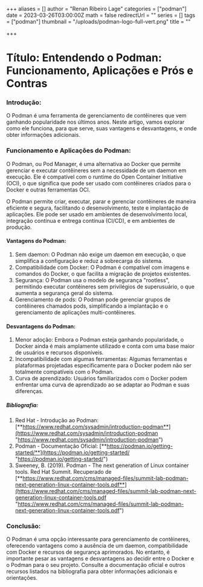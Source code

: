 +++
aliases = []
author = "Renan Ribeiro Lage"
categories = ["podman"]
date = 2023-03-26T03:00:00Z
math = false
redirectUrl = ""
series = []
tags = ["podman"]
thumbnail = "/uploads/podman-logo-full-vert.png"
title = ""

+++
# Título: Entendendo o Podman: Funcionamento, Aplicações e Prós e Contras

### Introdução:

O Podman é uma ferramenta de gerenciamento de contêineres que vem ganhando popularidade nos últimos anos. Neste artigo, vamos explorar como ele funciona, para que serve, suas vantagens e desvantagens, e onde obter informações adicionais.

### Funcionamento e Aplicações do Podman:

O Podman, ou Pod Manager, é uma alternativa ao Docker que permite gerenciar e executar contêineres sem a necessidade de um daemon em execução. Ele é compatível com o runtime do Open Container Initiative (OCI), o que significa que pode ser usado com contêineres criados para o Docker e outras ferramentas OCI.

O Podman permite criar, executar, parar e gerenciar contêineres de maneira eficiente e segura, facilitando o desenvolvimento, teste e implantação de aplicações. Ele pode ser usado em ambientes de desenvolvimento local, integração contínua e entrega contínua (CI/CD), e em ambientes de produção.

#### Vantagens do Podman:

1. Sem daemon: O Podman não exige um daemon em execução, o que simplifica a configuração e reduz a sobrecarga do sistema.
2. Compatibilidade com Docker: O Podman é compatível com imagens e comandos do Docker, o que facilita a migração de projetos existentes.
3. Segurança: O Podman usa o modelo de segurança "rootless", permitindo executar contêineres sem privilégios de superusuário, o que aumenta a segurança geral do sistema.
4. Gerenciamento de pods: O Podman pode gerenciar grupos de contêineres chamados pods, simplificando a implantação e o gerenciamento de aplicações multi-contêineres.

#### Desvantagens do Podman:

1. Menor adoção: Embora o Podman esteja ganhando popularidade, o Docker ainda é mais amplamente utilizado e conta com uma base maior de usuários e recursos disponíveis.
2. Incompatibilidade com algumas ferramentas: Algumas ferramentas e plataformas projetadas especificamente para o Docker podem não ser totalmente compatíveis com o Podman.
3. Curva de aprendizado: Usuários familiarizados com o Docker podem enfrentar uma curva de aprendizado ao se adaptar ao Podman e suas diferenças.

##### Bibliografia:

1. Red Hat - Introdução ao Podman: [**https://www.redhat.com/sysadmin/introduction-podman**](https://www.redhat.com/sysadmin/introduction-podman "https://www.redhat.com/sysadmin/introduction-podman")
2. Podman - Documentação Oficial: [**https://podman.io/getting-started/**](https://podman.io/getting-started/ "https://podman.io/getting-started/")
3. Sweeney, B. (2019). Podman - The next generation of Linux container tools. Red Hat Summit. Recuperado de [**https://www.redhat.com/cms/managed-files/summit-lab-podman-next-generation-linux-container-tools.pdf**](https://www.redhat.com/cms/managed-files/summit-lab-podman-next-generation-linux-container-tools.pdf "https://www.redhat.com/cms/managed-files/summit-lab-podman-next-generation-linux-container-tools.pdf")

### Conclusão:

O Podman é uma opção interessante para gerenciamento de contêineres, oferecendo vantagens como a ausência de um daemon, compatibilidade com Docker e recursos de segurança aprimorados. No entanto, é importante pesar as vantagens e desvantagens ao decidir entre o Docker e o Podman para o seu projeto. Consulte a documentação oficial e outros recursos listados na bibliografia para obter informações adicionais e orientações.